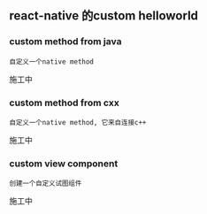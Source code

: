 
## react-native 的custom helloworld

### custom method from java
    自定义一个native method
施工中
### custom method from cxx
    自定义一个native method, 它来自连接c++
施工中
### custom view component
    创建一个自定义试图组件
施工中